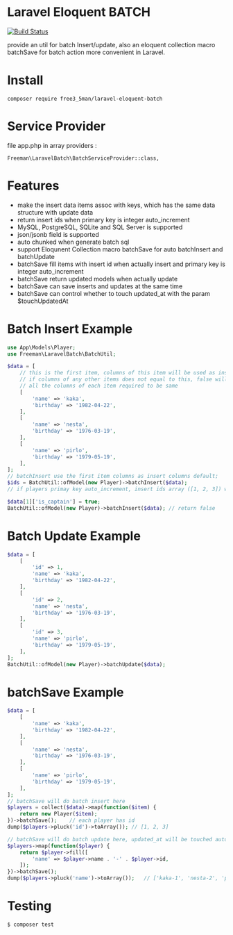 # Laravel Eloquent BATCH
[![Build Status](https://app.travis-ci.com/free3-5man/laravel-eloquent-batch.svg?branch=master)](https://app.travis-ci.com/free3-5man/laravel-eloquent-batch)

provide an util for batch Insert/update, also an eloquent collection macro batchSave for batch action more convenient in Laravel.

# Install
`composer require free3_5man/laravel-eloquent-batch`

# Service Provider
file app.php in array providers :

`Freeman\LaravelBatch\BatchServiceProvider::class,`

# Features
* make the insert data items assoc with keys, which has the same data structure with update data
* return insert ids when primary key is integer auto_increment
* MySQL, PostgreSQL, SQLite and SQL Server is supported
* json/jsonb field is supported
* auto chunked when generate batch sql
* support Eloqunent Collection macro batchSave for auto batchInsert and batchUpdate
* batchSave fill items with insert id when actually insert and primary key is integer auto_increment
* batchSave return updated models when actually update
* batchSave can save inserts and updates at the same time
* batchSave can control whether to touch updated_at with the param $touchUpdatedAt

# Batch Insert Example

```php
use App\Models\Player;
use Freeman\LaravelBatch\BatchUtil;

$data = [
    // this is the first item, columns of this item will be used as insert columns
    // if columns of any other items does not equal to this, false will be returned as result 
    // all the columns of each item required to be same
    [
        'name' => 'kaka',
        'birthday' => '1982-04-22',
    ],
    [
        'name' => 'nesta',
        'birthday' => '1976-03-19',
    ],
    [
        'name' => 'pirlo',
        'birthday' => '1979-05-19',
    ],
];
// batchInsert use the first item columns as insert columns default;
$ids = BatchUtil::ofModel(new Player)->batchInsert($data);
// if players primay key auto_increment, insert ids array ([1, 2, 3]) will be returned, else empty array ([]) will be returned

$data[1]['is_captain'] = true;
BatchUtil::ofModel(new Player)->batchInsert($data); // return false
```

# Batch Update Example

```php
$data = [
    [
        'id' => 1,
        'name' => 'kaka',
        'birthday' => '1982-04-22',
    ],
    [
        'id' => 2,
        'name' => 'nesta',
        'birthday' => '1976-03-19',
    ],
    [
        'id' => 3,
        'name' => 'pirlo',
        'birthday' => '1979-05-19',
    ],
];
BatchUtil::ofModel(new Player)->batchUpdate($data);
```

# batchSave Example

```php
$data = [
    [
        'name' => 'kaka',
        'birthday' => '1982-04-22',
    ],
    [
        'name' => 'nesta',
        'birthday' => '1976-03-19',
    ],
    [
        'name' => 'pirlo',
        'birthday' => '1979-05-19',
    ],
];
// batchSave will do batch insert here
$players = collect($data)->map(function($item) {
    return new Player($item);
})->batchSave();    // each player has id
dump($players->pluck('id')->toArray()); // [1, 2, 3]

// batchSave will do batch update here, updated_at will be touched automaticly
$players->map(function($player) {
    return $player->fill([
        'name' => $player->name . '-' . $player->id,
    ]);
})->batchSave();
dump($players->pluck('name')->toArray());   // ['kaka-1', 'nesta-2', 'pirlo-3']
```

# Testing

``` bash
$ composer test
```

